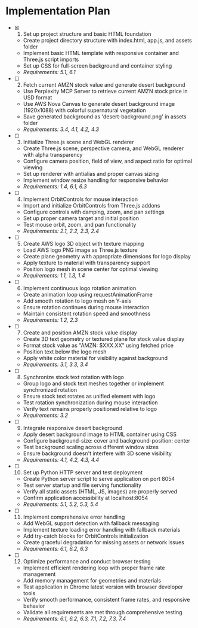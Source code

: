 # Implementation Plan

- [x] 1. Set up project structure and basic HTML foundation



  - Create project directory structure with index.html, app.js, and assets folder
  - Implement basic HTML template with responsive container and Three.js script imports
  - Set up CSS for full-screen background and container styling
  - _Requirements: 5.1, 6.1_

- [ ] 2. Fetch current AMZN stock value and generate desert background
  - Use Perplexity MCP Server to retrieve current AMZN stock price in USD format
  - Use AWS Nova Canvas to generate desert background image (1920x1088) with colorful supernatural vegetation
  - Save generated background as 'desert-background.png' in assets folder
  - _Requirements: 3.4, 4.1, 4.2, 4.3_

- [ ] 3. Initialize Three.js scene and WebGL renderer
  - Create Three.js scene, perspective camera, and WebGL renderer with alpha transparency
  - Configure camera position, field of view, and aspect ratio for optimal viewing
  - Set up renderer with antialias and proper canvas sizing
  - Implement window resize handling for responsive behavior
  - _Requirements: 1.4, 6.1, 6.3_

- [ ] 4. Implement OrbitControls for mouse interaction
  - Import and initialize OrbitControls from Three.js addons
  - Configure controls with damping, zoom, and pan settings
  - Set up proper camera target and initial position
  - Test mouse orbit, zoom, and pan functionality
  - _Requirements: 2.1, 2.2, 2.3, 2.4_

- [ ] 5. Create AWS logo 3D object with texture mapping
  - Load AWS logo PNG image as Three.js texture
  - Create plane geometry with appropriate dimensions for logo display
  - Apply texture to material with transparency support
  - Position logo mesh in scene center for optimal viewing
  - _Requirements: 1.1, 1.3, 1.4_

- [ ] 6. Implement continuous logo rotation animation
  - Create animation loop using requestAnimationFrame
  - Add smooth rotation to logo mesh on Y-axis
  - Ensure rotation continues during mouse interaction
  - Maintain consistent rotation speed and smoothness
  - _Requirements: 1.2, 2.3_

- [ ] 7. Create and position AMZN stock value display
  - Create 3D text geometry or textured plane for stock value display
  - Format stock value as "AMZN: $XXX.XX" using fetched price
  - Position text below the logo mesh
  - Apply white color material for visibility against background
  - _Requirements: 3.1, 3.3, 3.4_

- [ ] 8. Synchronize stock text rotation with logo
  - Group logo and stock text meshes together or implement synchronized rotation
  - Ensure stock text rotates as unified element with logo
  - Test rotation synchronization during mouse interaction
  - Verify text remains properly positioned relative to logo
  - _Requirements: 3.2_

- [ ] 9. Integrate responsive desert background
  - Apply desert background image to HTML container using CSS
  - Configure background-size: cover and background-position: center
  - Test background scaling across different window sizes
  - Ensure background doesn't interfere with 3D scene visibility
  - _Requirements: 4.1, 4.2, 4.3, 4.4_

- [ ] 10. Set up Python HTTP server and test deployment
  - Create Python server script to serve application on port 8054
  - Test server startup and file serving functionality
  - Verify all static assets (HTML, JS, images) are properly served
  - Confirm application accessibility at localhost:8054
  - _Requirements: 5.1, 5.2, 5.3, 5.4_

- [ ] 11. Implement comprehensive error handling
  - Add WebGL support detection with fallback messaging
  - Implement texture loading error handling with fallback materials
  - Add try-catch blocks for OrbitControls initialization
  - Create graceful degradation for missing assets or network issues
  - _Requirements: 6.1, 6.2, 6.3_

- [ ] 12. Optimize performance and conduct browser testing
  - Implement efficient rendering loop with proper frame rate management
  - Add memory management for geometries and materials
  - Test application in Chrome latest version with browser developer tools
  - Verify smooth performance, consistent frame rates, and responsive behavior
  - Validate all requirements are met through comprehensive testing
  - _Requirements: 6.1, 6.2, 6.3, 7.1, 7.2, 7.3, 7.4_